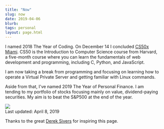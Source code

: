 ```yaml
---
title: "Now"
slug: now
date: 2019-04-06
blurb: 
tags: personal
layout: page.html
---
```


I named 2018 The Year of Coding. On December 14 I concluded [CS50x Miami](http://theideacenter.co/cs50xmiami/). CS50 is the Introduction to Computer Science course from Harvard, a five-month course where you can learn the fundamentals of web development and programming, including C, Python, and JavaScript.

I am now taking a break from programming and focusing on learning how to operate a Virtual Private Server and getting familiar with Linux commands. 

Aside from that, I've named 2019 The Year of Personal Finance. I am tending to my portfolio of stocks focusing mainly on value, dividend-paying securities. My aim is to beat the S&P500 at the end of the year.

<img src="/img/now.jpg" class="profile medium">

<div >Last updated: April 8, 2019</div>

Thanks to the great [Derek Sivers](http://sivers.org/nowff) for inspiring this page.

